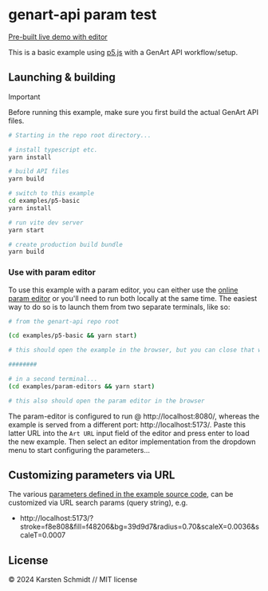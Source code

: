 # genart-api param test

[Pre-built live demo with editor](https://demo.thi.ng/genart-api/param-editors/?url=https://demo.thi.ng/genart-api/p5-basic/)

This is a basic example using [p5.js](https://p5js.org) with a GenArt API
workflow/setup.

## Launching & building

> [!IMPORTANT]
> Before running this example, make sure you first build the actual GenArt API
> files.

```bash
# Starting in the repo root directory...

# install typescript etc.
yarn install

# build API files
yarn build

# switch to this example
cd examples/p5-basic
yarn install

# run vite dev server
yarn start

# create production build bundle
yarn build
```

### Use with param editor

To use this example with a param editor, you can either use the [online param
editor](https://demo.thi.ng/genart-api/param-editors/) or you'll need to run
both locally at the same time. The easiest way to do so is to launch them from
two separate terminals, like so:

```bash
# from the genart-api repo root

(cd examples/p5-basic && yarn start)

# this should open the example in the browser, but you can close that window again...

########

# in a second terminal...
(cd examples/param-editors && yarn start)

# this also should open the param editor in the browser
```

The param-editor is configured to run @ http://localhost:8080/, whereas the
example is served from a different port: http://localhost:5173/. Paste this
latter URL into the `Art URL` input field of the editor and press enter to load
the new example. Then select an editor implementation from the dropdown menu to
start configuring the parameters...

## Customizing parameters via URL

The various [parameters defined in the example source code](src/index.js), can
be customized via URL search params (query string), e.g.

-   http://localhost:5173/?stroke=f8e808&fill=f48206&bg=39d9d7&radius=0.70&scaleX=0.0036&scaleT=0.0007

## License

&copy; 2024 Karsten Schmidt // MIT license

